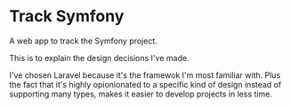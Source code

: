 # Track Symfony 

A web app to track the Symfony project.

This is to explain the design decisions I've made.

I've chosen Laravel  because it's the framewok I'm most familiar with. Plus the fact that it's highly opionionated to a specific kind of design instead of supporting many types, makes it easier to develop projects in less time.